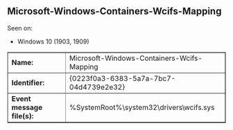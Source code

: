 ## Microsoft-Windows-Containers-Wcifs-Mapping

Seen on:
* Windows 10 (1903, 1909)

<table border="1" class="docutils">
  <tbody>
    <tr>
      <td><b>Name:</b></td>
      <td>Microsoft-Windows-Containers-Wcifs-Mapping</td>
    </tr>
    <tr>
      <td><b>Identifier:</b></td>
      <td>{0223f0a3-6383-5a7a-7bc7-04d4739e2e32}</td>
    </tr>
    <tr>
      <td><b>Event message file(s):</b></td>
      <td>%SystemRoot%\system32\drivers\wcifs.sys</td>
    </tr>
  </tbody>
</table>

&nbsp;

